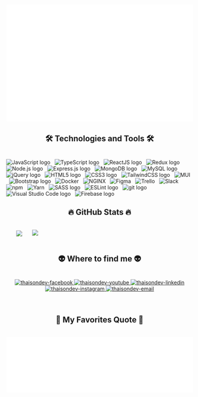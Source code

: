 <!-- Trungquandev -->
<a href="#" target="_blank">
  <img src="svg/trungquandev.svg" width="1200" alt="trungquandev-official" />
</a>

<h2 align="center">🛠 Technologies and Tools 🛠</h2>
<br>
<!-- https://simpleicons.org/ -->
<span><img src="https://img.shields.io/badge/JavaScript-282C34?logo=javascript&logoColor=F7DF1E" alt="JavaScript logo" title="JavaScript" height="25" /></span>
&nbsp;
<span><img src="https://img.shields.io/badge/TypeScript-282C34?logo=typescript&logoColor=3178C6" alt="TypeScript logo" title="TypeScript" height="25" /></span>
&nbsp;
<span><img src="https://img.shields.io/badge/ReactJS-282C34?logo=react&logoColor=61DAFB" alt="ReactJS logo" title="ReactJS" height="25" /></span>
&nbsp;
<span><img src="https://img.shields.io/badge/Redux-282C34?logo=redux&logoColor=764ABC" alt="Redux logo" title="Redux" height="25" /></span>
&nbsp;
<span><img src="https://img.shields.io/badge/Node.js-282C34?logo=node.js&logoColor=00F200" alt="Node.js logo" title="Node.js" height="25" /></span>
&nbsp;
<span><img src="https://img.shields.io/badge/Express-282C34?logo=express&logoColor=FFFFFF" alt="Express.js logo" title="Express.js" height="25" /></span>
&nbsp;
<span><img src="https://img.shields.io/badge/MongoDB-282C34?logo=mongodb&logoColor=47A248" alt="MongoDB logo" title="MongoDB" height="25" /></span>
&nbsp;
<span><img src="https://img.shields.io/badge/MySQL-282C34?logo=mysql&logoColor=4479A1" alt="MySQL logo" title="MySQL" height="25" /></span>
&nbsp;
<span><img src="https://img.shields.io/badge/jQuery-282C34?logo=jquery&logoColor=0769AD" alt="jQuery logo" title="jQuery" height="25" /></span>
&nbsp;
<span><img src="https://img.shields.io/badge/HTML5-282C34?logo=html5&logoColor=E34F26" alt="HTML5 logo" title="HTML5" height="25" /></span>
&nbsp;
<span><img src="https://img.shields.io/badge/CSS3-282C34?logo=css3&logoColor=1572B6" alt="CSS3 logo" title="CSS3" height="25" /></span>
&nbsp;
<span><img src="https://img.shields.io/badge/Tailwind%20CSS-282C34?logo=tailwind-css&logoColor=38B2AC" alt="TailwindCSS logo" title="TailwindCSS" height="25" /></span>
&nbsp;
<span><img src="https://img.shields.io/badge/MUI-282C34?logo=mui&logoColor=007FFF" alt="MUI" title="MUI" height="25" /></span>
&nbsp;
<span><img src="https://img.shields.io/badge/Bootstrap-282C34?logo=bootstrap&logoColor=7952B3" alt="Bootstrap logo" title="Bootstrap" height="25" /></span>
&nbsp;
<span><img src="https://img.shields.io/badge/Docker-282C34?logo=docker&logoColor=2496ED" alt="Docker" title="Docker" height="25" /></span>
&nbsp;
<span><img src="https://img.shields.io/badge/NGINX-282C34?logo=nginx&logoColor=009639" alt="NGINX" title="NGINX" height="25" /></span>
&nbsp;
<span><img src="https://img.shields.io/badge/Figma-282C34?logo=figma&logoColor=009639" alt="Figma" title="Figma" height="25" /></span>
&nbsp;
<span><img src="https://img.shields.io/badge/Trello-282C34?logo=trello&logoColor=0052CC" alt="Trello" title="Trello" height="25" /></span>
&nbsp;
<span><img src="https://img.shields.io/badge/Slack-282C34?logo=slack&logoColor=4A154B" alt="Slack" title="Slack" height="25" /></span>
&nbsp;
<span><img src="https://img.shields.io/badge/npm-282C34?logo=npm&logoColor=CB3837" alt="npm" title="npm" height="25" /></span>
&nbsp;
<span><img src="https://img.shields.io/badge/Yarn-282C34?logo=yarn&logoColor=2C8EBB" alt="Yarn" title="Yarn" height="25" /></span>
&nbsp;
<span><img src="https://img.shields.io/badge/Sass-282C34?logo=sass&logoColor=CC6699" alt="SASS logo" title="SASS" height="25" /></span>
&nbsp;
<span><img src="https://img.shields.io/badge/ESLint-282C34?logo=eslint&logoColor=4B32C3" alt="ESLint logo" title="ESLint" height="25" /></span>
&nbsp;
<span><img src="https://img.shields.io/badge/git-282C34?logo=git&logoColor=F05032" alt="git logo" title="git" height="25" /></span>
&nbsp;
<span><img src="https://img.shields.io/badge/VS%20Code-282C34?logo=visual-studio-code&logoColor=007ACC" alt="Visual Studio Code logo" title="Visual Studio Code" height="25" /></span>
&nbsp;
<span><img src="https://img.shields.io/badge/Firebase-282C34?logo=firebase&logoColor=FFCA28" alt="Firebase logo" title="Firebase" height="25" /></span>
&nbsp;

<br>
<h2 align="center">🔥 GitHub Stats 🔥</h2>
<!-- https://github.com/anuraghazra/github-readme-stats -->
<br>
<div align=center>
  <a href="#" title="Thaisondev">
    <img width="315" align="center" src="https://github-readme-stats.vercel.app/api/top-langs/?username=thaisondev&hide=c%23,powershell,Mathematica,Ruby,Objective-C,Objective-C%2b%2b,Cuda&title_color=61dafb&text_color=ffffff&icon_color=61dafb&bg_color=20232a&langs_count=8&layout=compact&border_color=61dafb&hide_border=true" />
  </a>
  <a href="#" title="Thaisondev">
    <img align="right" width="434" src="https://github-readme-stats.vercel.app/api?username=thaisondev&show_icons=true&theme=react&border_color=61dafb&hide_border=true" />
  </a>
</div>

<br>
<h2 align="center">👽 Where to find me 👽</h2>
<br>
<!-- https://icons8.com -->
<div align="center">

  <a href="https://www.facebook.com/le.thaison.77" target="blank">
    <img src="https://img.icons8.com/bubbles/100/000000/facebook-new.png" alt="thaisondev-facebook" />
  </a>
  <a href="#" target="blank">
    <img src="https://img.icons8.com/bubbles/100/000000/youtube-squared.png" alt="thaisondev-youtube" />
  </a>
  <a href="https://www.linkedin.com/in/th%C3%A1i-s%C6%A1n-l%C3%AA-4a45801b8" target="blank">
    <img src="https://img.icons8.com/bubbles/100/000000/linkedin.png" alt="thaisondev-linkedin" />
  </a>
  <a href="#" target="blank">
    <img src="https://img.icons8.com/bubbles/100/000000/instagram.png" alt="thaisondev-instagram" />
  </a>
  <a href="mailto:lethaison04011999@gmail.com" target="top">
    <img src="https://img.icons8.com/bubbles/100/000000/apple-mail.png" alt="thaisondev-email" />
  </a>
</div>

<br>

<br>
<h2 align="center">📑 My Favorites Quote 📑</h2>
<br>
<a href="#" target="_blank">
  <img src="svg/trungquandev-quotes.svg" width="846" height="150" alt="Thaisondev-official" />
</a>
